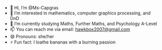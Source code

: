 - 👋 Hi, I’m @Ms-Capgras
- 👀 I’m interested in mathematics, computer graphics processing, and DnD
- 🌱 I’m currently studying Maths, Further Maths, and Psychology A-Level
- 📫 You can reach me via email: hawkbox2007@gmail.com
- 😄 Pronouns: she/her
- ⚡ Fun fact: I loathe bananas with a burning passion

